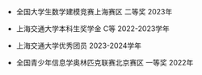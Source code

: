 - 全国大学生数学建模竞赛上海赛区 二等奖 2023年

- 上海交通大学本科生奖学金 C等 2022-2023学年

- 上海交通大学优秀团员 2023-2024学年

- 全国青少年信息学奥林匹克联赛北京赛区 一等奖 2022年